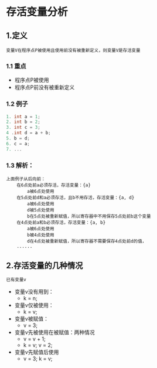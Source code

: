 # 存活变量分析

## 1.定义
`变量V在程序点P被使用且使用前没有被重新定义，则变量V是存活变量`

### 1.1 重点
* 程序点P被使用
* 程序点P前没有被重新定义

### 1.2 例子
```c
1. int a = 1;
2. int b = 2;
3. int c = 3;
4 .int d = a + b;
5. b = d;
6. c = a;
7. ...
```

### 1.3 解析：
```text
上面例子从后向前：
    在6点处前a必须存活，存活变量：{a}
        a被6点处使用
    在5点处前d和a必须存活，且b不用存活，存活变量：{a, d}
        a被6点处使用
        d被5点处使用
        b在5点处被重新赋值，所以寄存器中不用保存5点处前b这个变量
    在4点处前a和b必须存活，存活变量：{a, b}
        a被6点处使用
        b被4点处使用
        d在4点处被重新赋值，所以寄存器不需要保存4点处前d的值，
    ......
```

## 2.存活变量的几种情况
```c
已有变量v
```

* 变量v没有用到：
  * k = n;
* 变量v仅被使用：
  * k = v;
* 变量v被赋值：
  * v = 3;
* 变量v先被使用在被赋值：两种情况
  * v = v + 1;
  * k = v; v = 2;
* 变量v先赋值后使用
  * v = 3; k = v;
